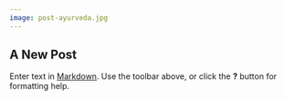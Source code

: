 ```yaml
---
image: post-ayurveda.jpg
---
```


## A New Post

Enter text in [Markdown](http://daringfireball.net/projects/markdown/). Use the toolbar above, or click the **?** button for formatting help.
